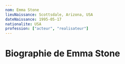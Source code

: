 ```yaml
---
nom: Emma Stone
lieuNaissance: Scottsdale, Arizona, USA
dateNaissance: 1995-05-17
nationalite: USA
profession: ["acteur", "realisateur"]
---
```


# Biographie de Emma Stone
